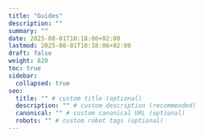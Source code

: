 ```yaml
---
title: "Guides"
description: ""
summary: ""
date: 2025-08-01T10:18:06+02:00
lastmod: 2025-08-01T10:18:06+02:00
draft: false
weight: 820
toc: true
sidebar:
  collapsed: true
seo:
  title: "" # custom title (optional)
  description: "" # custom description (recommended)
  canonical: "" # custom canonical URL (optional)
  robots: "" # custom robot tags (optional)
---
```

